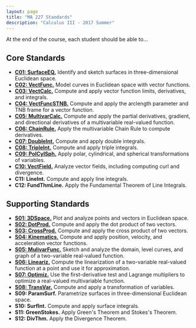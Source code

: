 ```yaml
---
layout: page
title: "MA 227 Standards"
description: "Calculus III - 2017 Summer"
---
```


At the end of the course, each student should be able to...

## Core Standards

- [**C01: SurfaceEQ.**](c01/)
  Identify and sketch surfaces in three-dimensional Euclidean space.
- [**C02: VectFunc.**](c02/)
  Model curves in Euclidean space with vector functions.
- [**C03: VectCalc.**](c03/)
  Compute and apply vector function limits, derivatives, and integrals.
- [**C04: VectFuncSTNB.**](c04/)
  Compute and apply the arclength parameter and TNB frame for a vector
  function.
- [**C05: MultivarCalc.**](c05/)
  Compute and apply the partial derivatives, gradient, and directional
  derivatives of a multivariable real-valued function.
- [**C06: ChainRule.**](c06/)
  Apply the multivariable Chain Rule to compute derivatives.
- [**C07: DoubleInt.**](c07/)
  Compute and apply double integrals.
- [**C08: TripleInt.**](c08/)
  Compute and apply triple integrals.
- [**C09: PolCylSph.**](c09/)
  Apply polar, cylindrical, and spherical transformations of variables.
- [**C10: VectField.**](c10/)
  Analyze vector fields, including computing curl and divergence.
- **C11: LineInt.**
  Compute and apply line integrals.
- **C12: FundThmLine.**
  Apply the Fundamental Theorem of Line Integrals.

## Supporting Standards

- [**S01: 3DSpace.**](s01/) <!-- TODO retitle PtsVects -->
  Plot and analyze points and vectors in Euclidean space.
- [**S02: DotProd.**](s02/)
  Compute and apply the dot product of two vectors.
- [**S03: CrossProd.**](s03/)
  Compute and apply the cross product of two vectors.
- [**S04: Kinematics.**](s04/)
  Compute and apply position, velocity, and acceleration vector functions.
- [**S05: MulivarFunc.**](s05/)
  Sketch and analyze the domain, level curves, and graph of a two-variable
  real-valued function.
- [**S06: Lineariz.**](s06/)
  Compute the linearization of a two-variable real-valued function at a
  point and use it for approximation.
- [**S07: Optimiz.**](s07/)
  Use the first-derivative test and Lagrange multipliers to optimize a
  real-valued multivariable function.
- [**S08: TransVar.**](s08/)
  Compute and apply a transformation of variables.
- **S09: ParamSurf.**
  Parametrize surfaces in three-dimensional Euclidean space.
- **S10: SurfInt.**
  Compute and apply surface integrals.
- **S11: GreenStokes.**
  Apply Green's Theorem and Stokes's Theorem.
- **S12: DivThm.**
  Apply the Divergence Theorem.
